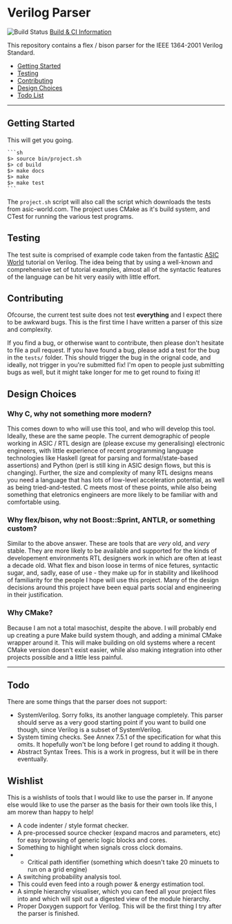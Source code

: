 
# Verilog Parser

![Build Status](https://travis-ci.org/ben-marshall/verilog-parser.svg?branch=master) [Build & CI Information](https://travis-ci.org/ben-marshall/verilog-parser)

This repository contains a flex / bison parser for the IEEE 1364-2001 Verilog
Standard.

- [Getting Started](#getting-started)
- [Testing](#testing)
- [Contributing](#contributing)
- [Design Choices](#design-choices)
- [Todo List](#todo)

---

## Getting Started

This will get you going.

    ```sh
    $> source bin/project.sh
    $> cd build
    $> make docs
    $> make
    $> make test
    ```

The `project.sh` script will also call the script which downloads the tests
from asic-world.com. The project uses CMake as it's build system, and
CTest for running the various test programs.

## Testing

The test suite is comprised of example code taken from
the fantastic [ASIC World](http://www.asic-world.com/) tutorial on Verilog.
The idea being that by using a well-known and comprehensive set of
tutorial examples, almost all of the syntactic features of the language can be
hit very easily with little effort.

## Contributing

Ofcourse, the current test suite does not test **everything** and I expect
there to be awkward bugs. This is the first time I have written a parser of
this size and complexity.

If you find a bug, or otherwise want to contribute, then please don't
hesitate to file a pull request. If you have found a bug, please add a test
for the bug in the `tests/` folder. This should trigger the bug in the orignal
code, and ideally, not trigger in you're submitted fix! I'm open to people
just submitting bugs as well, but it might take longer for me to get round to
fixing it!

## Design Choices

### Why C, why not something more modern?

This comes down to who will use this tool, and who will develop this tool.
Ideally, these are the same people. The current demographic of people working
in ASIC / RTL design are (please excuse my generalising) electronic engineers,
with little experience of recent programming language technologies like
Haskell (great for parsing and formal/state-based assertions) and Python (perl
is still king in ASIC design flows, but this is changing).  Further, the size
and complexity of many RTL designs means you need a language that has lots of
low-level acceleration potential, as well as being tried-and-tested. C meets
most of these points, while also being something that eletronics engineers are
more likely to be familiar with and comfortable using.

### Why flex/bison, why not Boost::Sprint, ANTLR, or something custom?

Similar to the above answer. These are tools that are *very* old, and *very*
stable. They are more likely to be available and supported for the kinds
of developement environments RTL designers work in which are often at least
a decade old. What flex and bison loose in terms of nice fetures, syntactic
sugar, and, sadly, ease of use - they make up for in stability and
likelihood of familiarity for the people I hope will use this project.
Many of the design decisions around this project have been equal parts
social and engineering in their justification.

### Why CMake?

Because I am not a total masochist, despite the above. I will probably end up
creating a pure Make build system though, and adding a minimal CMake wrapper
around it. This will make building on old systems where a recent CMake version
doesn't exist easier, while also making integration into other projects
possible and a little less painful.


---


## Todo

There are some things that the parser does not support:

- SystemVerilog. Sorry folks, its another language completely. This parser
  should serve as a very good starting point if you want to build one though,
  since Verilog is a subset of SystemVerilog.
- System timing checks. See Annex 7.5.1 of the specification for what this
  omits. It hopefully won't be long before I get round to adding it though.
- Abstract Syntax Trees. This is a work in progress, but it will be in there
  eventually.

## Wishlist

This is a wishlists of tools that I would like to use the parser in. If
anyone else would like to use the parser as the basis for their own tools
like this, I am morew than happy to help!

- A code indenter / style format checker.
- A pre-processed source checker (expand macros and parameters, etc) for easy
  browsing of generic logic blocks and cores.
- Something to highlight when signals cross clock domains.
- - Critical path identifier (something which doesn't take 20 minuets to run on 
  a grid engine) 
- A switching probability analysis tool. 
- This could even feed into a rough power & energy estimation tool. 
- A simple hierarchy visualiser, which you can feed all your project files into 
  and which will spit out a digested view of the module hierarchy. 
- Proper Doxygen support for Verilog. This will be the first thing I try after 
  the parser is finished. 
